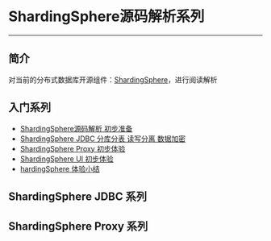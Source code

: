 # ShardingSphere源码解析系列
***

## 简介
对当前的分布式数据库开源组件：[ShardingSphere](https://github.com/apache/shardingsphere)，进行阅读解析

## 入门系列
- [ShardingSphere源码解析 初步准备](https://juejin.cn/post/6999036171682578469)
- [ShardingSphere JDBC 分库分表 读写分离 数据加密 ](https://juejin.cn/post/6999625443930439693/)
- [ShardingSphere Proxy 初步体验](https://juejin.cn/post/6999992099978346527/)
- [ShardingSphere UI 初步体验](https://juejin.cn/post/7000867897606144031)
- [hardingSphere 体验小结]()

## ShardingSphere JDBC 系列

## ShardingSphere Proxy 系列